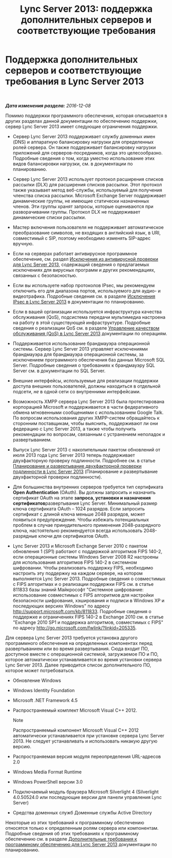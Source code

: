﻿---
title: 'Lync Server 2013: поддержка дополнительных серверов и соответствующие требования'
TOCTitle: Поддержка дополнительных серверов и соответствующие требования
ms:assetid: 7622986b-abd6-4f45-8b5b-d5e2368521e8
ms:mtpsurl: https://technet.microsoft.com/ru-ru/library/Gg398577(v=OCS.15)
ms:contentKeyID: 49310200
ms.date: 12/10/2016
mtps_version: v=OCS.15
ms.translationtype: HT
---

# Поддержка дополнительных серверов и соответствующие требования в Lync Server 2013

 

_**Дата изменения раздела:** 2016-12-08_

Помимо поддержки программного обеспечения, которая описывается в других разделах данной документации по обеспечению поддержки, сервер Lync Server 2013 имеет следующие ограничения поддержки.

  - Сервер Lync Server 2013 поддерживает службу доменных имен (DNS) и аппаратную балансировку нагрузки для определенных ролей сервера. Он также поддерживает балансировку нагрузки приложений для серверов-посредников, когда это целесообразно. Подробные сведения о том, когда уместно использование этих видов балансировки нагрузки, см. в документации по планированию.

  - Сервер Lync Server 2013 использует протокол расширения списков рассылки (DLX) для расширения списков рассылки. Этот протокол также указывает метод веб-службы, используемый для получения членства списка рассылки. Microsoft Exchange Server поддерживает динамические группы, не имеющие статически назначенных членов. Эти группы хранят запросы, которые оцениваются при разворачивании группы. Протокол DLX не поддерживает динамические списки рассылки.

  - Мастер включения пользователя не поддерживает автоматическое преобразование символов, не входящих в английский язык, в URI, совместимый с SIP, поэтому необходимо изменять SIP-адрес вручную.

  - Если на серверах работает антивирусное программное обеспечение, см. раздел [Исключения из антивирусной проверки для Lync Server 2013](lync-server-2013-antivirus-scanning-exclusions.md), содержащий сведения о предлагаемых исключениях для вирусных программ и других рекомендациях, связанных с безопасностью.

  - Если вы используете набор протоколов IPsec, мы рекомендуем отключить его для диапазона портов, используемого для аудио- и видеотрафика. Подробные сведения см. в разделе [Исключения IPsec в Lync Server 2013](lync-server-2013-ipsec-exceptions.md) в документации по планированию.

  - Если в вашей организации используется инфраструктура качества обслуживания (QoS), подсистема передачи мультимедиа настроена на работу в этой существующей инфраструктуре. Подробные сведения о реализации QoS см. в разделе [Управление качеством обслуживания (QoS) в Lync Server 2013](lync-server-2013-managing-quality-of-service-qos.md) документации по операциям.

  - Поддерживается использование брандмауэра операционной системы. Сервер Lync Server 2013 управляет исключениями брандмауэра для брандмауэра операционной системы, за исключением программного обеспечения баз данных Microsoft SQL Server. Подробные сведения о требованиях к брандмауэру SQL Server см. в документации по SQL Server.

  - Внешние интерфейсы, используемые для реализации поддержки доступа внешних пользователей, должны находиться в отдельной подсети, *не* в одной сети со внутренними интерфейсами.

  - Возможность XMPP сервера Lync Server 2013 была протестирована корпорацией Microsoft и поддерживается в части федеративного обмена мгновенными сообщениями с использованием Google Talk. По вопросам использования других XMPP-систем обращайтесь к сторонним поставщикам, чтобы выяснить, поддерживают ли они федерацию с Lync Server 2013, а также чтобы получить рекомендации по вопросам, связанным с устранением неполадок и развертыванием.

  - Выпуск Lync Server 2013 с накопительным пакетом обновлений от июля 2013 года Lync Server 2013 теперь поддерживает двухфакторную проверку подлинности. Подробнее см. в статье [Планирование и развертывание двухфакторной проверки подлинности в Lync Server 2013](lync-server-2013-planning-for-and-deploying-two-factor-authentication.md) (Планирование и развертывание двухфакторной проверки подлинности).

  - Для большинства внутренних серверов требуется тип сертификата **Open Authentication** (OAuth). Вы должны запросить и назначить сертификат OAuth на этапе **запроса, установки и назначения сертификатов**развертывания Lync Server. Минимальный размер ключа сертификата OAuth – 1024 разрядов. Если запросить сертификат с длиной ключа меньше 2048 разрядов, может появиться предупреждение. Чтобы избежать потенциальных проблем в случае принудительного применения 2048-разрядного ключа, настоятельно рекомендуется всегда использовать 2048-разрядные ключи для сертификатов OAuth.

  - Lync Server 2013 и Microsoft Exchange Server 2010 с пакетом обновления 1 (SP1) работают с поддержкой алгоритмов FIPS 140-2, если операционные системы Windows Server 2008 R2 настроены для использования алгоритмов FIPS 140-2 в системном шифровании. Чтобы реализовать поддержку FIPS, необходимо настроить эту поддержку на каждом сервере, на котором выполняется Lync Server 2013. Подробные сведения о совместимых с FIPS алгоритмах и о реализации поддержки FIPS см. в статье 811833 базы знаний Майкрософт "Системное шифрование: использование совместимых с FIPS алгоритмов для настройки безопасности шифрования, хэширования и подписи в Windows XP и последующих версиях Windows" по адресу <http://support.microsoft.com/kb/811833>. Подробные сведения о поддержке и ограничениях FIPS 140-2 в Exchange 2010 см. в статье "Exchange 2010 SP1 и поддержка алгоритмов, совместимых с FIPS" по адресу <http://go.microsoft.com/fwlink/?linkid=205335>.

Для сервера Lync Server 2013 требуется установка другого программного обеспечения на определенных компонентах перед развертыванием или во время развертывания. Сюда входит ПО, доступное вместе с операционной системой, загружаемое ПО и ПО, которое автоматически устанавливается во время установки сервера Lync Server 2013. Далее приводится список дополнительного ПО, которое может потребоваться.

  - Обновление Windows

  - Windows Identity Foundation

  - Microsoft .NET Framework 4.5

  - Распространяемый комплект Microsoft Visual C++ 2012.
    
    > [!note]  
    > Распространяемый компонент Microsoft Visual C++ 2012 автоматически устанавливается при установке сервера Lync Server 2013. Не следует устанавливать и использовать никакую другую версию.

  - Распространяемая версия модуля переопределения URL-адресов 2.0

  - Windows Media Format Runtime

  - Windows PowerShell версии 3.0

  - Подключаемый модуль браузера Microsoft Silverlight 4 (Silverlight 4.0.50524.0 или последующие версии для панели управления Lync Server)

  - Средства доменных служб Доменные службы Active Directory

Некоторые из этих требований к программному обеспечению относятся только к определенным ролям сервера или компонентам. Подробные сведения об этих требованиях к программному обеспечению см. в разделе [Дополнительные требования к программному обеспечению для Lync Server 2013](lync-server-2013-additional-software-requirements.md) документации по планированию.

